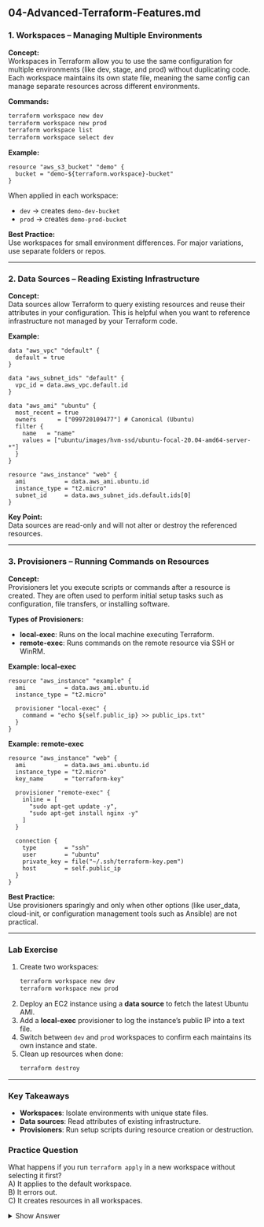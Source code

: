 ## 04-Advanced-Terraform-Features.md

### 1. Workspaces – Managing Multiple Environments

**Concept:**  
Workspaces in Terraform allow you to use the same configuration for multiple environments (like dev, stage, and prod) without duplicating code. Each workspace maintains its own state file, meaning the same config can manage separate resources across different environments.

**Commands:**

```bash
terraform workspace new dev
terraform workspace new prod
terraform workspace list
terraform workspace select dev
```

**Example:**

```hcl
resource "aws_s3_bucket" "demo" {
  bucket = "demo-${terraform.workspace}-bucket"
}
```

When applied in each workspace:  
- `dev` → creates `demo-dev-bucket`  
- `prod` → creates `demo-prod-bucket`

**Best Practice:**  
Use workspaces for small environment differences. For major variations, use separate folders or repos.

---

### 2. Data Sources – Reading Existing Infrastructure

**Concept:**  
Data sources allow Terraform to query existing resources and reuse their attributes in your configuration. This is helpful when you want to reference infrastructure not managed by your Terraform code.

**Example:**

```hcl
data "aws_vpc" "default" {
  default = true
}

data "aws_subnet_ids" "default" {
  vpc_id = data.aws_vpc.default.id
}

data "aws_ami" "ubuntu" {
  most_recent = true
  owners      = ["099720109477"] # Canonical (Ubuntu)
  filter {
    name   = "name"
    values = ["ubuntu/images/hvm-ssd/ubuntu-focal-20.04-amd64-server-*"]
  }
}

resource "aws_instance" "web" {
  ami           = data.aws_ami.ubuntu.id
  instance_type = "t2.micro"
  subnet_id     = data.aws_subnet_ids.default.ids[0]
}
```

**Key Point:**  
Data sources are read-only and will not alter or destroy the referenced resources.

---

### 3. Provisioners – Running Commands on Resources

**Concept:**  
Provisioners let you execute scripts or commands after a resource is created. They are often used to perform initial setup tasks such as configuration, file transfers, or installing software.

**Types of Provisioners:**  
- **local-exec**: Runs on the local machine executing Terraform.  
- **remote-exec**: Runs commands on the remote resource via SSH or WinRM.

**Example: local-exec**

```hcl
resource "aws_instance" "example" {
  ami           = data.aws_ami.ubuntu.id
  instance_type = "t2.micro"

  provisioner "local-exec" {
    command = "echo ${self.public_ip} >> public_ips.txt"
  }
}
```

**Example: remote-exec**

```hcl
resource "aws_instance" "web" {
  ami           = data.aws_ami.ubuntu.id
  instance_type = "t2.micro"
  key_name      = "terraform-key"

  provisioner "remote-exec" {
    inline = [
      "sudo apt-get update -y",
      "sudo apt-get install nginx -y"
    ]
  }

  connection {
    type        = "ssh"
    user        = "ubuntu"
    private_key = file("~/.ssh/terraform-key.pem")
    host        = self.public_ip
  }
}
```

**Best Practice:**  
Use provisioners sparingly and only when other options (like user_data, cloud-init, or configuration management tools such as Ansible) are not practical.

---

### Lab Exercise

1. Create two workspaces:  
   ```bash
   terraform workspace new dev
   terraform workspace new prod
   ```  
2. Deploy an EC2 instance using a **data source** to fetch the latest Ubuntu AMI.  
3. Add a **local-exec** provisioner to log the instance’s public IP into a text file.  
4. Switch between `dev` and `prod` workspaces to confirm each maintains its own instance and state.  
5. Clean up resources when done:  
   ```bash
   terraform destroy
   ```

---

### Key Takeaways

- **Workspaces**: Isolate environments with unique state files.  
- **Data sources**: Read attributes of existing infrastructure.  
- **Provisioners**: Run setup scripts during resource creation or destruction.

### Practice Question  
What happens if you run `terraform apply` in a new workspace without selecting it first?  
A) It applies to the default workspace.  
B) It errors out.  
C) It creates resources in all workspaces.  

<details>  
<summary>Show Answer</summary>  
Answer: A - Terraform always operates in the current workspace; new ones default to "default" until selected.  
</details>
